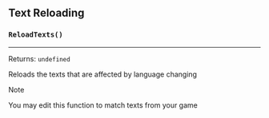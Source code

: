 ## Text Reloading

### `ReloadTexts()`
---
 Returns: `undefined`

Reloads the texts that are affected by language changing
> [!NOTE]
> You may edit this function to match texts from your game